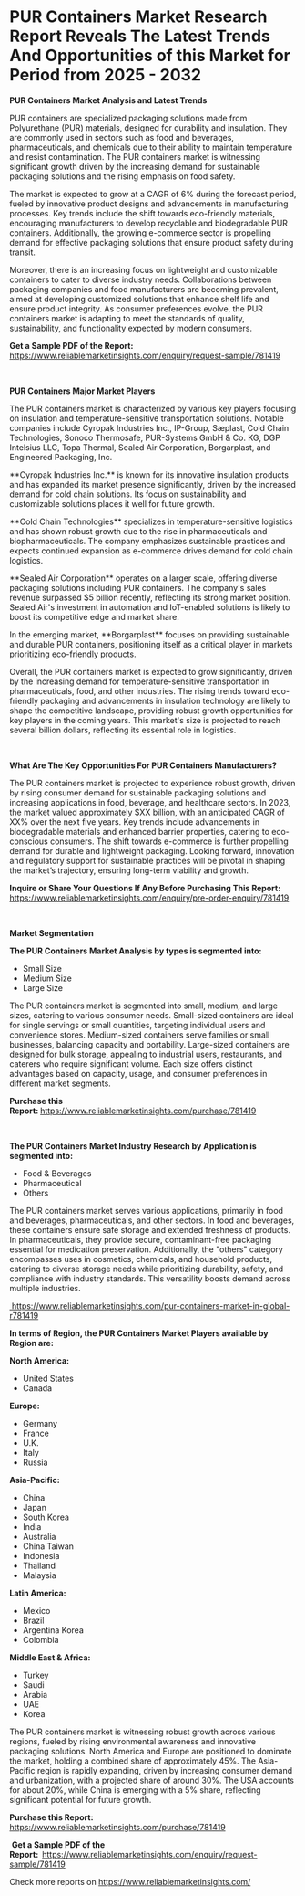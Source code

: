 <p><h1>PUR Containers Market Research Report Reveals The Latest Trends And Opportunities of this Market for Period from 2025 - 2032</h1></p><p><strong>PUR Containers Market Analysis and Latest Trends</strong></p>
<p><p>PUR containers are specialized packaging solutions made from Polyurethane (PUR) materials, designed for durability and insulation. They are commonly used in sectors such as food and beverages, pharmaceuticals, and chemicals due to their ability to maintain temperature and resist contamination. The PUR containers market is witnessing significant growth driven by the increasing demand for sustainable packaging solutions and the rising emphasis on food safety.</p><p>The market is expected to grow at a CAGR of 6% during the forecast period, fueled by innovative product designs and advancements in manufacturing processes. Key trends include the shift towards eco-friendly materials, encouraging manufacturers to develop recyclable and biodegradable PUR containers. Additionally, the growing e-commerce sector is propelling demand for effective packaging solutions that ensure product safety during transit. </p><p>Moreover, there is an increasing focus on lightweight and customizable containers to cater to diverse industry needs. Collaborations between packaging companies and food manufacturers are becoming prevalent, aimed at developing customized solutions that enhance shelf life and ensure product integrity. As consumer preferences evolve, the PUR containers market is adapting to meet the standards of quality, sustainability, and functionality expected by modern consumers.</p></p>
<p><strong>Get a Sample PDF of the Report:&nbsp;</strong> <a href="https://www.reliablemarketinsights.com/enquiry/request-sample/781419?utm_campaign=3540&utm_medium=2&utm_source=Github&utm_content=ia&utm_term=26032025&utm_id=pur-containers">https://www.reliablemarketinsights.com/enquiry/request-sample/781419</a></p>
<p>&nbsp;</p>
<p><strong>PUR Containers Major Market Players</strong></p>
<p><p>The PUR containers market is characterized by various key players focusing on insulation and temperature-sensitive transportation solutions. Notable companies include Cyropak Industries Inc., IP-Group, Sæplast, Cold Chain Technologies, Sonoco Thermosafe, PUR-Systems GmbH & Co. KG, DGP Intelsius LLC, Topa Thermal, Sealed Air Corporation, Borgarplast, and Engineered Packaging, Inc.</p><p>**Cyropak Industries Inc.** is known for its innovative insulation products and has expanded its market presence significantly, driven by the increased demand for cold chain solutions. Its focus on sustainability and customizable solutions places it well for future growth.</p><p>**Cold Chain Technologies** specializes in temperature-sensitive logistics and has shown robust growth due to the rise in pharmaceuticals and biopharmaceuticals. The company emphasizes sustainable practices and expects continued expansion as e-commerce drives demand for cold chain logistics.</p><p>**Sealed Air Corporation** operates on a larger scale, offering diverse packaging solutions including PUR containers. The company's sales revenue surpassed $5 billion recently, reflecting its strong market position. Sealed Air's investment in automation and IoT-enabled solutions is likely to boost its competitive edge and market share.</p><p>In the emerging market, **Borgarplast** focuses on providing sustainable and durable PUR containers, positioning itself as a critical player in markets prioritizing eco-friendly products. </p><p>Overall, the PUR containers market is expected to grow significantly, driven by the increasing demand for temperature-sensitive transportation in pharmaceuticals, food, and other industries. The rising trends toward eco-friendly packaging and advancements in insulation technology are likely to shape the competitive landscape, providing robust growth opportunities for key players in the coming years. This market's size is projected to reach several billion dollars, reflecting its essential role in logistics.</p></p>
<p>&nbsp;</p>
<p><strong>What Are The Key Opportunities For PUR Containers Manufacturers?</strong></p>
<p><p>The PUR containers market is projected to experience robust growth, driven by rising consumer demand for sustainable packaging solutions and increasing applications in food, beverage, and healthcare sectors. In 2023, the market valued approximately $XX billion, with an anticipated CAGR of XX% over the next five years. Key trends include advancements in biodegradable materials and enhanced barrier properties, catering to eco-conscious consumers. The shift towards e-commerce is further propelling demand for durable and lightweight packaging. Looking forward, innovation and regulatory support for sustainable practices will be pivotal in shaping the market’s trajectory, ensuring long-term viability and growth.</p></p>
<p><strong>Inquire or Share Your Questions If Any Before Purchasing This Report:</strong> <a href="https://www.reliablemarketinsights.com/enquiry/pre-order-enquiry/781419?utm_campaign=3540&utm_medium=2&utm_source=Github&utm_content=ia&utm_term=26032025&utm_id=pur-containers">https://www.reliablemarketinsights.com/enquiry/pre-order-enquiry/781419</a></p>
<p>&nbsp;</p>
<p><strong>Market Segmentation</strong></p>
<p><strong>The PUR Containers Market Analysis by types is segmented into:</strong></p>
<p><ul><li>Small Size</li><li>Medium Size</li><li>Large Size</li></ul></p>
<p><p>The PUR containers market is segmented into small, medium, and large sizes, catering to various consumer needs. Small-sized containers are ideal for single servings or small quantities, targeting individual users and convenience stores. Medium-sized containers serve families or small businesses, balancing capacity and portability. Large-sized containers are designed for bulk storage, appealing to industrial users, restaurants, and caterers who require significant volume. Each size offers distinct advantages based on capacity, usage, and consumer preferences in different market segments.</p></p>
<p><strong>Purchase this Report:&nbsp;</strong><a href="https://www.reliablemarketinsights.com/purchase/781419?utm_campaign=3540&utm_medium=2&utm_source=Github&utm_content=ia&utm_term=26032025&utm_id=pur-containers">https://www.reliablemarketinsights.com/purchase/781419</a></p>
<p>&nbsp;</p>
<p><strong>The PUR Containers Market Industry Research by Application is segmented into:</strong></p>
<p><ul><li>Food & Beverages</li><li>Pharmaceutical</li><li>Others</li></ul></p>
<p><p>The PUR containers market serves various applications, primarily in food and beverages, pharmaceuticals, and other sectors. In food and beverages, these containers ensure safe storage and extended freshness of products. In pharmaceuticals, they provide secure, contaminant-free packaging essential for medication preservation. Additionally, the "others" category encompasses uses in cosmetics, chemicals, and household products, catering to diverse storage needs while prioritizing durability, safety, and compliance with industry standards. This versatility boosts demand across multiple industries.</p></p>
<p><a href="https://www.reliablemarketinsights.com/pur-containers-market-in-global-r781419?utm_campaign=3540&utm_medium=2&utm_source=Github&utm_content=ia&utm_term=26032025&utm_id=pur-containers">&nbsp;https://www.reliablemarketinsights.com/pur-containers-market-in-global-r781419</a></p>
<p><strong>In terms of Region, the PUR Containers Market Players available by Region are:</strong></p>
<p>
    <p> <strong> North America: </strong>
        <ul>
            <li>United States</li>
            <li>Canada</li>
        </ul>
        </p> 
    <p> <strong> Europe: </strong>
        <ul>
            <li>Germany</li>
            <li>France</li>
            <li>U.K.</li>
            <li>Italy</li>
            <li>Russia</li>
        </ul>
        </p> 
    <p> <strong> Asia-Pacific: </strong>
        <ul>
            <li>China</li>
            <li>Japan</li>
            <li>South Korea</li>
            <li>India</li>
            <li>Australia</li>
            <li>China Taiwan</li>
            <li>Indonesia</li>
            <li>Thailand</li>
            <li>Malaysia</li>
        </ul>
        </p> 
    <p> <strong> Latin America: </strong>
        <ul>
            <li>Mexico</li>
            <li>Brazil</li>
            <li>Argentina Korea</li>
            <li>Colombia</li>
        </ul>
        </p> 
    <p> <strong> Middle East & Africa: </strong>
        <ul>
            <li>Turkey</li>
            <li>Saudi</li>
            <li>Arabia</li>
            <li>UAE</li>
            <li>Korea</li>
        </ul>
    </p>
    </p>
<p><p>The PUR containers market is witnessing robust growth across various regions, fueled by rising environmental awareness and innovative packaging solutions. North America and Europe are positioned to dominate the market, holding a combined share of approximately 45%. The Asia-Pacific region is rapidly expanding, driven by increasing consumer demand and urbanization, with a projected share of around 30%. The USA accounts for about 20%, while China is emerging with a 5% share, reflecting significant potential for future growth.</p></p>
<p><strong>Purchase this Report: </strong><a href="https://www.reliablemarketinsights.com/purchase/781419?utm_campaign=3540&utm_medium=2&utm_source=Github&utm_content=ia&utm_term=26032025&utm_id=pur-containers">https://www.reliablemarketinsights.com/purchase/781419</a></p>
<p>&nbsp;<strong>Get a Sample PDF of the Report:&nbsp;&nbsp;</strong><a href="https://www.reliablemarketinsights.com/enquiry/request-sample/781419?utm_campaign=3540&utm_medium=2&utm_source=Github&utm_content=ia&utm_term=26032025&utm_id=pur-containers">https://www.reliablemarketinsights.com/enquiry/request-sample/781419</a></p>
<p><strong></strong></p>
<p>Check more reports on <a href="https://www.reliablemarketinsights.com/?utm_campaign=3540&utm_medium=2&utm_source=Github&utm_content=ia&utm_term=26032025&utm_id=pur-containers">https://www.reliablemarketinsights.com/</a></p>